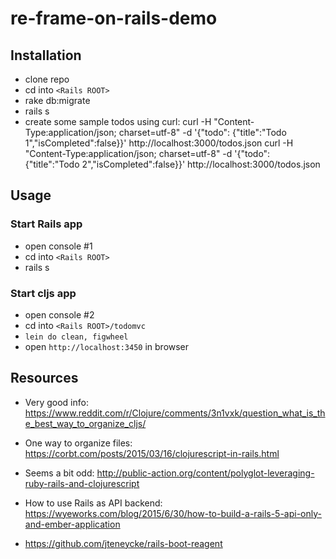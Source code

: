 # re-frame-on-rails-demo

## Installation

* clone repo
* cd into `<Rails ROOT>`
* rake db:migrate
* rails s
* create some sample todos using curl:
    curl -H "Content-Type:application/json; charset=utf-8" -d '{"todo": {"title":"Todo 1","isCompleted":false}}' http://localhost:3000/todos.json
    curl -H "Content-Type:application/json; charset=utf-8" -d '{"todo": {"title":"Todo 2","isCompleted":false}}' http://localhost:3000/todos.json

## Usage

### Start Rails app

* open console #1
* cd into `<Rails ROOT>`
* rails s

### Start cljs app

* open console #2
* cd into `<Rails ROOT>/todomvc`
* `lein do clean, figwheel`
* open `http://localhost:3450` in browser

## Resources

* Very good info: https://www.reddit.com/r/Clojure/comments/3n1vxk/question_what_is_the_best_way_to_organize_cljs/
* One way to organize files: https://corbt.com/posts/2015/03/16/clojurescript-in-rails.html
* Seems a bit odd: http://public-action.org/content/polyglot-leveraging-ruby-rails-and-clojurescript
* How to use Rails as API backend: https://wyeworks.com/blog/2015/6/30/how-to-build-a-rails-5-api-only-and-ember-application

* https://github.com/jteneycke/rails-boot-reagent

